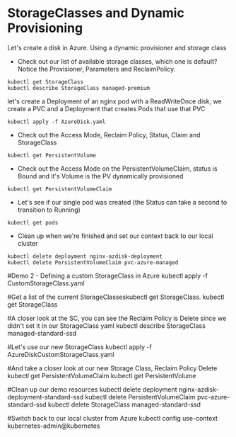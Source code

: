 # StorageClasses and Dynamic Provisioning

Let's create a disk in Azure. Using a dynamic provisioner and storage class

- Check out our list of available storage classes, which one is default? Notice the Provisioner, Parameters and ReclaimPolicy.

```
kubectl get StorageClass
kubectl describe StorageClass managed-premium
```

let's create a Deployment of an nginx pod with a ReadWriteOnce disk, 
we create a PVC and a Deployment that creates Pods that use that PVC

```
kubectl apply -f AzureDisk.yaml
```

- Check out the Access Mode, Reclaim Policy, Status, Claim and StorageClass

```
kubectl get PersistentVolume 
```

- Check out the Access Mode on the PersistentVolumeClaim, status is Bound and it's Volume is the PV dynamically provisioned

```
kubectl get PersistentVolumeClaim
```

- Let's see if our single pod was created (the Status can take a second to transition to Running)

```
kubectl get pods
```

- Clean up when we're finished and set our context back to our local cluster

```
kubectl delete deployment nginx-azdisk-deployment
kubectl delete PersistentVolumeClaim pvc-azure-managed
```



#Demo 2 - Defining a custom StorageClass in Azure
kubectl apply -f CustomStorageClass.yaml


#Get a list of the current StorageClasseskubectl get StorageClass.
kubectl get StorageClass

#A closer look at the SC, you can see the Reclaim Policy is Delete since we didn't set it in our StorageClass yaml
kubectl describe StorageClass managed-standard-ssd


#Let's use our new StorageClass
kubectl apply -f AzureDiskCustomStorageClass.yaml


#And take a closer look at our new Storage Class, Reclaim Policy Delete
kubectl get PersistentVolumeClaim
kubectl get PersistentVolume


#Clean up our demo resources
kubectl delete deployment nginx-azdisk-deployment-standard-ssd
kubectl delete PersistentVolumeClaim pvc-azure-standard-ssd
kubectl delete StorageClass managed-standard-ssd


#Switch back to our local cluster from Azure
kubectl config use-context kubernetes-admin@kubernetes
